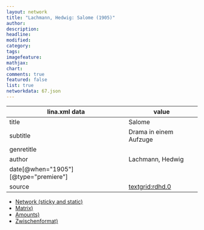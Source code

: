 ```yaml
---
layout: network
title: "Lachmann, Hedwig: Salome (1905)"
author:
description:
headline:
modified:
category:
tags:
imagefeature: 
mathjax: 
chart: 
comments: true
featured: false
list: true
networkdata: 67.json
---
```

lina.xml data  | value
------------- | -------------
title|Salome
subtitle|Drama in einem Aufzuge
genretitle|
author|Lachmann, Hedwig
date[@when="1905"][@type="premiere"]|
source|[textgrid:rdhd.0](https://textgridlab.org/1.0/tgcrud-public/rest/textgrid:rdhd.0/data)



* [Network (sticky and static)](/linas/network67)
* [Matrix)](/linas/matrix67)
* [Amounts)](/linas/amount67)
* [Zwischenformat)](/linas/lina67 )
